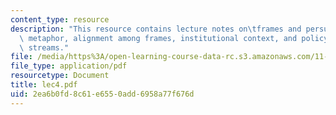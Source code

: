 ```yaml
---
content_type: resource
description: "This resource contains lecture notes on\tframes and persuasion, storytelling,\
  \ metaphor, alignment among frames, institutional context, and policy and political\
  \ streams."
file: /media/https%3A/open-learning-course-data-rc.s3.amazonaws.com/11-800-doctoral-research-seminar-knowledge-in-the-public-arena-spring-2007/2ea6b0fd8c61e6550add6958a77f676d_lec4.pdf
file_type: application/pdf
resourcetype: Document
title: lec4.pdf
uid: 2ea6b0fd-8c61-e655-0add-6958a77f676d
---
```

